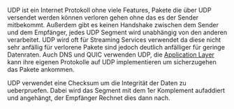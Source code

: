 UDP ist ein Internet Protokoll ohne viele Features, Pakete die über UDP versendet werden können verloren gehen ohne das es der Sender mitbekommt. Außerdem gibt es keinen Handshake zwischen dem Sender und dem Empfänger, jedes UDP Segment wird unabhängig von den anderen verarbeitet. UDP wird oft für Streaming Services verwendet da diese nicht sehr anfällig für verlorene Pakete sind jedoch deutlich anfälliger für geringe Datenraten.
Auch DNS und QUIC verwenden UDP, die [Application Layer](Application%20Layer.md) kann ihre eigenen Protokolle auf UDP implementieren um sicherzugehen das Pakete ankommen.

UDP verwendet eine Checksum um die Integrität der Daten zu ueberpruefen. Dabei wird das Segment mit dem 1er Komplement aufaddiert und angehängt, der Empfänger Rechnet dies dann nach.